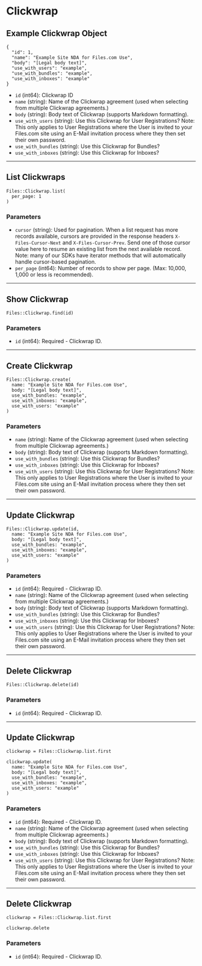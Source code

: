 # Clickwrap

## Example Clickwrap Object

```
{
  "id": 1,
  "name": "Example Site NDA for Files.com Use",
  "body": "[Legal body text]",
  "use_with_users": "example",
  "use_with_bundles": "example",
  "use_with_inboxes": "example"
}
```

* `id` (int64): Clickwrap ID
* `name` (string): Name of the Clickwrap agreement (used when selecting from multiple Clickwrap agreements.)
* `body` (string): Body text of Clickwrap (supports Markdown formatting).
* `use_with_users` (string): Use this Clickwrap for User Registrations?  Note: This only applies to User Registrations where the User is invited to your Files.com site using an E-Mail invitation process where they then set their own password.
* `use_with_bundles` (string): Use this Clickwrap for Bundles?
* `use_with_inboxes` (string): Use this Clickwrap for Inboxes?


---

## List Clickwraps

```
Files::Clickwrap.list(
  per_page: 1
)
```

### Parameters

* `cursor` (string): Used for pagination.  When a list request has more records available, cursors are provided in the response headers `X-Files-Cursor-Next` and `X-Files-Cursor-Prev`.  Send one of those cursor value here to resume an existing list from the next available record.  Note: many of our SDKs have iterator methods that will automatically handle cursor-based pagination.
* `per_page` (int64): Number of records to show per page.  (Max: 10,000, 1,000 or less is recommended).


---

## Show Clickwrap

```
Files::Clickwrap.find(id)
```

### Parameters

* `id` (int64): Required - Clickwrap ID.


---

## Create Clickwrap

```
Files::Clickwrap.create(
  name: "Example Site NDA for Files.com Use", 
  body: "[Legal body text]", 
  use_with_bundles: "example", 
  use_with_inboxes: "example", 
  use_with_users: "example"
)
```

### Parameters

* `name` (string): Name of the Clickwrap agreement (used when selecting from multiple Clickwrap agreements.)
* `body` (string): Body text of Clickwrap (supports Markdown formatting).
* `use_with_bundles` (string): Use this Clickwrap for Bundles?
* `use_with_inboxes` (string): Use this Clickwrap for Inboxes?
* `use_with_users` (string): Use this Clickwrap for User Registrations?  Note: This only applies to User Registrations where the User is invited to your Files.com site using an E-Mail invitation process where they then set their own password.


---

## Update Clickwrap

```
Files::Clickwrap.update(id, 
  name: "Example Site NDA for Files.com Use", 
  body: "[Legal body text]", 
  use_with_bundles: "example", 
  use_with_inboxes: "example", 
  use_with_users: "example"
)
```

### Parameters

* `id` (int64): Required - Clickwrap ID.
* `name` (string): Name of the Clickwrap agreement (used when selecting from multiple Clickwrap agreements.)
* `body` (string): Body text of Clickwrap (supports Markdown formatting).
* `use_with_bundles` (string): Use this Clickwrap for Bundles?
* `use_with_inboxes` (string): Use this Clickwrap for Inboxes?
* `use_with_users` (string): Use this Clickwrap for User Registrations?  Note: This only applies to User Registrations where the User is invited to your Files.com site using an E-Mail invitation process where they then set their own password.


---

## Delete Clickwrap

```
Files::Clickwrap.delete(id)
```

### Parameters

* `id` (int64): Required - Clickwrap ID.


---

## Update Clickwrap

```
clickwrap = Files::Clickwrap.list.first

clickwrap.update(
  name: "Example Site NDA for Files.com Use",
  body: "[Legal body text]",
  use_with_bundles: "example",
  use_with_inboxes: "example",
  use_with_users: "example"
)
```

### Parameters

* `id` (int64): Required - Clickwrap ID.
* `name` (string): Name of the Clickwrap agreement (used when selecting from multiple Clickwrap agreements.)
* `body` (string): Body text of Clickwrap (supports Markdown formatting).
* `use_with_bundles` (string): Use this Clickwrap for Bundles?
* `use_with_inboxes` (string): Use this Clickwrap for Inboxes?
* `use_with_users` (string): Use this Clickwrap for User Registrations?  Note: This only applies to User Registrations where the User is invited to your Files.com site using an E-Mail invitation process where they then set their own password.


---

## Delete Clickwrap

```
clickwrap = Files::Clickwrap.list.first

clickwrap.delete
```

### Parameters

* `id` (int64): Required - Clickwrap ID.
